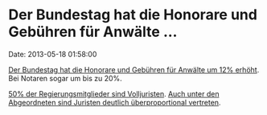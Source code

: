 Der Bundestag hat die Honorare und Gebühren für Anwälte \...
============================================================

Date: 2013-05-18 01:58:00

[Der Bundestag hat die Honorare und Gebühren für Anwälte um 12%
erhöht](http://www.tagesspiegel.de/wirtschaft/scheiss-seo-immer/8224642.html).
Bei Notaren sogar um bis zu 20%.

[50% der Regierungsmitglieder sind
Volljuristen](http://www.bundestag.de/dokumente/datenhandbuch/06/06_09/06_09_03.html).
[Auch unter den Abgeordneten sind Juristen deutlich überproportional
vertreten](http://www.bundestag.de/bundestag/abgeordnete17/mdb_zahlen/Berufe.html).
